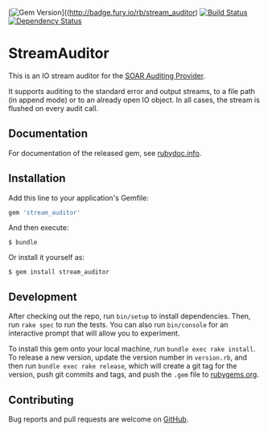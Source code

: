 [![Gem Version](https://badge.fury.io/rb/stream_auditor.svg)]((http://badge.fury.io/rb/stream_auditor) [![Build Status](https://travis-ci.org/hetznerZA/stream_auditor.svg?branch=master)](https://travis-ci.org/hetznerZA/stream_auditor) [![Dependency Status](https://gemnasium.com/hetznerZA/stream_auditor.svg)](https://gemnasium.com/hetznerZA/stream_auditor)

# StreamAuditor

This is an IO stream auditor for the [SOAR Auditing Provider](https://github.com/hetznerZA/soar_auditing_provider).

It supports auditing to the standard error and output streams, to a file path (in append mode) or to an already open IO object.
In all cases, the stream is flushed on every audit call.

## Documentation

For documentation of the released gem, see [rubydoc.info](http://www.rubydoc.info/gems/stream_auditor).

## Installation

Add this line to your application's Gemfile:

```ruby
gem 'stream_auditor'
```

And then execute:

    $ bundle

Or install it yourself as:

    $ gem install stream_auditor

## Development

After checking out the repo, run `bin/setup` to install dependencies. Then, run `rake spec` to run the tests. You can also run `bin/console` for an interactive prompt that will allow you to experiment.

To install this gem onto your local machine, run `bundle exec rake install`. To release a new version, update the version number in `version.rb`, and then run `bundle exec rake release`, which will create a git tag for the version, push git commits and tags, and push the `.gem` file to [rubygems.org](https://rubygems.org).

## Contributing

Bug reports and pull requests are welcome on [GitHub](https://github.com/hetznerZA/stream_auditor).

